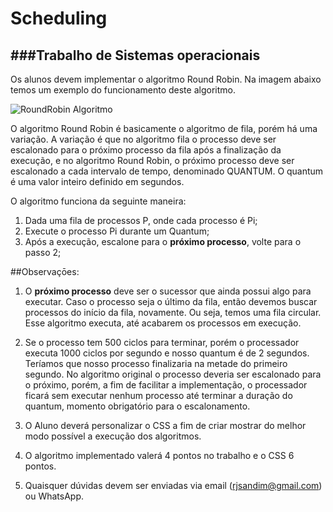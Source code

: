 # Scheduling
###Trabalho de Sistemas operacionais
---

Os alunos devem implementar o algoritmo Round Robin. Na imagem abaixo temos um exemplo do funcionamento deste algoritmo.

![RoundRobin Algoritmo](https://upload.wikimedia.org/wikipedia/commons/b/bd/Round_Robin2.gif)

O algoritmo Round Robin é basicamente o algoritmo de fila, porém há uma variação. A variação é que no algoritmo fila o processo deve ser escalonado para o próximo processo da fila após a finalização da execução, e no algoritmo Round Robin, o próximo processo deve ser escalonado a cada intervalo de tempo, denominado QUANTUM. O quantum é uma valor inteiro definido em segundos.


O algoritmo funciona da seguinte maneira:

1. Dada uma fila de processos P, onde cada processo é Pi; 
2. Execute o processo Pi durante um Quantum;
3. Após a execução, escalone para o **próximo processo**, volte para o passo 2;


##Observaçōes:

1. O **próximo processo** deve ser o sucessor que ainda possui algo para executar. Caso o processo seja o último da fila, então devemos buscar processos do início da fila, novamente. Ou seja, temos uma fila circular. Esse algoritmo executa, até acabarem os processos em execução.


2. Se o processo tem 500 ciclos para terminar, porém o processador executa 1000 ciclos por segundo e nosso quantum é de 2 segundos. Teríamos que nosso processo finalizaria na metade do primeiro segundo. No algoritmo original o processo deveria ser escalonado para o próximo, porém, a fim de facilitar a implementação, o processador ficará sem executar nenhum processo até terminar a duração do quantum, momento obrigatório para o escalonamento.

3. O Aluno deverá personalizar o CSS a fim de criar mostrar do melhor modo possível a execução dos algoritmos. 

4. O algoritmo implementado valerá 4 pontos no trabalho e o CSS 6 pontos.

5. Quaisquer dúvidas devem ser enviadas via email (rjsandim@gmail.com) ou WhatsApp.

